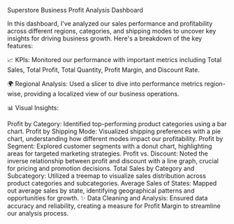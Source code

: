 Superstore Business Profit Analysis Dashboard

In this dashboard, I've analyzed our sales performance and profitability across different regions, categories, and shipping modes to uncover key insights for driving business growth. Here's a breakdown of the key features:

📈 KPIs: Monitored our performance with important metrics including Total Sales, Total Profit, Total Quantity, Profit Margin, and Discount Rate.

🌍 Regional Analysis: Used a slicer to dive into performance metrics region-wise, providing a localized view of our business operations.

📊 Visual Insights:

Profit by Category: Identified top-performing product categories using a bar chart.
Profit by Shipping Mode: Visualized shipping preferences with a pie chart, understanding how different modes impact our profitability.
Profit by Segment: Explored customer segments with a donut chart, highlighting areas for targeted marketing strategies.
Profit vs. Discount: Noted the inverse relationship between profit and discount with a line graph, crucial for pricing and promotion decisions.
Total Sales by Category and Subcategory: Utilized a treemap to visualize sales distribution across product categories and subcategories.
Average Sales of States: Mapped out average sales by state, identifying geographical patterns and opportunities for growth.
✨ Data Cleaning and Analysis: Ensured data accuracy and reliability, creating a measure for Profit Margin to streamline our analysis process.
